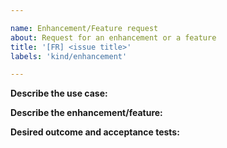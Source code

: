 ```yaml
---

name: Enhancement/Feature request
about: Request for an enhancement or a feature
title: '[FR] <issue title>'
labels: 'kind/enhancement'

---
```


**Describe the use case:**

<!-- Add details about the use case. -->

**Describe the enhancement/feature:**

<!-- Add details about the enhancement/feature and how it should look like. -->

**Desired outcome and acceptance tests:**

<!-- Add details about the expected outcome if any. -->

